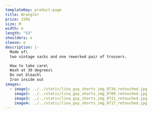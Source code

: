 ```yaml
---
templateKey: product-page
title: Wrangler
price: 150$
size: M
width: e
length: "53"
shoulders: e
sleeve: e
description: |-
  Made of\
  two vintage sacks and one reworked pair of trousers. 

  How to take care\
  Wash at 30 degrees\
  Do not bleach\
  Iron inside out
images:
  - image1: ../../static/lina_guy_shorts_img_8734_retouched.jpg
    image2: ../../static/lina_guy_shorts_img_8709_retouched.jpg
    image3: ../../static/lina_guy_shorts_img_8721_retouched.jpg
    image4: ../../static/lina_guy_shorts_img_8717_retouched.jpg
---
```

